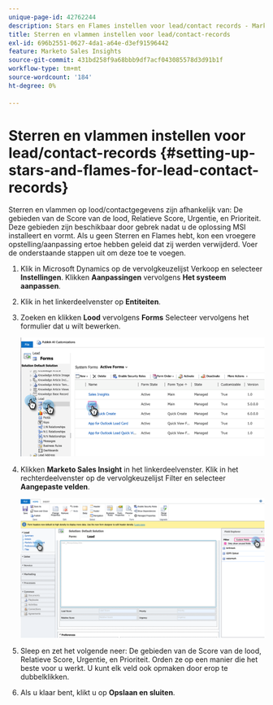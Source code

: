 ```yaml
---
unique-page-id: 42762244
description: Stars en Flames instellen voor lead/contact records - Marketo Docs - Productdocumentatie
title: Sterren en vlammen instellen voor lead/contact-records
exl-id: 696b2551-0627-4da1-a64e-d3ef91596442
feature: Marketo Sales Insights
source-git-commit: 431bd258f9a68bbb9df7acf043085578d3d91b1f
workflow-type: tm+mt
source-wordcount: '184'
ht-degree: 0%

---
```


# Sterren en vlammen instellen voor lead/contact-records {#setting-up-stars-and-flames-for-lead-contact-records}

Sterren en vlammen op lood/contactgegevens zijn afhankelijk van: De gebieden van de Score van de lood, Relatieve Score, Urgentie, en Prioriteit. Deze gebieden zijn beschikbaar door gebrek nadat u de oplossing MSI installeert en vormt. Als u geen Sterren en Flames hebt, kon een vroegere opstelling/aanpassing ertoe hebben geleid dat zij werden verwijderd. Voer de onderstaande stappen uit om deze toe te voegen.

1. Klik in Microsoft Dynamics op de vervolgkeuzelijst Verkoop en selecteer **Instellingen**. Klikken **Aanpassingen** vervolgens **Het systeem aanpassen**.

1. Klik in het linkerdeelvenster op **Entiteiten**.

1. Zoeken en klikken **Lood** vervolgens **Forms** Selecteer vervolgens het formulier dat u wilt bewerken.

   ![](assets/setting-up-stars-and-flames-for-lead-contact-records-1.png)

1. Klikken **Marketo Sales Insight** in het linkerdeelvenster. Klik in het rechterdeelvenster op de vervolgkeuzelijst Filter en selecteer **Aangepaste velden**.

   ![](assets/setting-up-stars-and-flames-for-lead-contact-records-2.png)

1. Sleep en zet het volgende neer: De gebieden van de Score van de lood, Relatieve Score, Urgentie, en Prioriteit. Orden ze op een manier die het beste voor u werkt. U kunt elk veld ook opmaken door erop te dubbelklikken.

1. Als u klaar bent, klikt u op **Opslaan en sluiten**.
